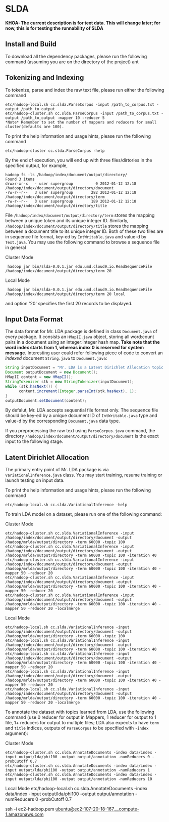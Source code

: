 SLDA
================

**KHOA: The current description is for text data. This will change later; for now, this is for testing the runnability of SLDA**

Install and Build
----------
To download all the dependency packages, please run the following command (assuming you are on the directory of the project)
    ant

Tokenizing and Indexing
----------
To tokenize, parse and index the raw text file, please run either the following command

	etc/hadoop-local.sh cc.slda.ParseCorpus -input /path_to_corpus.txt -output /path_to_output
	etc/hadoop-cluster.sh cc.slda.ParseCorpus -input /path_to_corpus.txt -output /path_to_output -mapper 10 -reducer 5
	*Note* Remember to set the number of mappers and reducers for small cluster(defaults are 100).

To print the help information and usage hints, please run the following command

    etc/hadoop-cluster cc.slda.ParseCorpus -help

By the end of execution, you will end up with three files/dirtories in the specified output, for example,

    hadoop fs -ls /hadoop/index/document/output/directory/
    Found 3 items
    drwxr-xr-x   - user supergroup          0 2012-01-12 12:18 /hadoop/index/document/output/directory/document
    -rw-r--r--   3 user supergroup        282 2012-01-12 12:18 /hadoop/index/document/output/directory/term
    -rw-r--r--   3 user supergroup        189 2012-01-12 12:18 /hadoop/index/document/output/directory/title

File `/hadoop/index/document/output/directory/term` stores the mapping between a unique token and its unique integer ID. Similarly, `/hadoop/index/document/output/directory/title` stores the mapping between a document title to its unique integer ID. Both of these two files are in sequence file format, key-ed by `IntWritable.java` and value-d by `Text.java`. You may use the following command to browse a sequence file in general

Cluster Mode

     hadoop jar bin/slda-0.0.1.jar edu.umd.cloud9.io.ReadSequenceFile /hadoop/index/document/output/directory/term 20

Local Mode

     hadoop jar bin/slda-0.0.1.jar edu.umd.cloud9.io.ReadSequenceFile /hadoop/index/document/output/directory/term 20 local

and option '20' specifies the first 20 records to be displayed.

Input Data Format
----------

The data format for Mr. LDA package is defined in class `Document.java` of every package. It consists an `HMapII.java` object, storing all word:count pairs in a document using an integer:integer hash map. **Take note that the word index starts from 1, whereas index 0 is reserved for system message.** Interesting user could refer following piece of code to convert an *indexed* document `String.java` to `Document.java`:

```java
String inputDocument = "Mr. LDA is a Latent Dirichlet Allocation topic modeling package based on Variational Bayesian learning approach using MapReduce and Hadoop";
Document outputDocument = new Document();
HMapII content = new HMapII();
StringTokenizer stk = new StringTokenizer(inputDocument);
while (stk.hasNext()) {
      content.increment(Integer.parseInt(stk.hasNext), 1);
}
outputDocument.setDocument(content);
```

By defalut, Mr. LDA accepts sequential file format only. The sequence file should be key-ed by a unique document ID of `IntWritable.java` type and value-d by the corresponding `Document.java` data type.

If you preprocessing the raw text using `ParseCorpus.java` command, the directory `/hadoop/index/document/output/directory/document` is the exact input to the following stage.

Latent Dirichlet Allocation
----------

The primary entry point of Mr. LDA package is via `VariationalInference.java` class. You may start training, resume training or launch testing on input data.

To print the help information and usage hints, please run the following command

    etc/hadoop-local.sh cc.slda.VariationalInference -help

To train LDA model on a dataset, please run one of the following command:

Cluster Mode

    etc/hadoop-cluster.sh cc.slda.VariationalInference -input /hadoop/index/document/output/directory/document -output /hadoop/mrlda/output/directory -term 60000 -topic 100
    etc/hadoop-cluster.sh cc.slda.VariationalInference -input /hadoop/index/document/output/directory/document -output /hadoop/mrlda/output/directory -term 60000 -topic 100 -iteration 40
    etc/hadoop-cluster.sh cc.slda.VariationalInference -input /hadoop/index/document/output/directory/document -output /hadoop/mrlda/output/directory -term 60000 -topic 100 -iteration 40 -mapper 50 -reducer 20
    etc/hadoop-cluster.sh cc.slda.VariationalInference -input /hadoop/index/document/output/directory/document -output /hadoop/mrlda/output/directory -term 60000 -topic 100 -iteration 40 -mapper 50 -reducer 20
    etc/hadoop-cluster.sh cc.slda.VariationalInference -input /hadoop/index/document/output/directory/document -output /hadoop/mrlda/output/directory -term 60000 -topic 100 -iteration 40 -mapper 50 -reducer 20 -localmerge

Local Mode

    etc/hadoop-local.sh cc.slda.VariationalInference -input /hadoop/index/document/output/directory/document -output /hadoop/mrlda/output/directory -term 60000 -topic 100
    etc/hadoop-local.sh cc.slda.VariationalInference -input /hadoop/index/document/output/directory/document -output /hadoop/mrlda/output/directory -term 60000 -topic 100 -iteration 40
    etc/hadoop-local.sh cc.slda.VariationalInference -input /hadoop/index/document/output/directory/document -output /hadoop/mrlda/output/directory -term 60000 -topic 100 -iteration 40 -mapper 50 -reducer 20
    etc/hadoop-local.sh cc.slda.VariationalInference -input /hadoop/index/document/output/directory/document -output /hadoop/mrlda/output/directory -term 60000 -topic 100 -iteration 40 -mapper 50 -reducer 20
    etc/hadoop-local.sh cc.slda.VariationalInference -input /hadoop/index/document/output/directory/document -output /hadoop/mrlda/output/directory -term 60000 -topic 100 -iteration 40 -mapper 50 -reducer 20 -localmerge
    
    
To annotate the dataset with topics learned from LDA, use the following command (use 0 reducer for output in Mappers, 1 reducer for output to 1 file, 1+ reducers for output to multiple files; LDA also expects to have `term` and `title` indices, outputs of `ParseCorpus` to be specified with `-index` argument):

Cluster Mode

	etc/hadoop-cluster.sh cc.slda.AnnotateDocuments -index data/index -input output/lda/phi100 -output output/annotation -numReducers 0 -probCutoff 0.7
	etc/hadoop-cluster.sh cc.slda.AnnotateDocuments -index data/index -input output/lda/phi100 -output output/annotation -numReducers 1
	etc/hadoop-cluster.sh cc.slda.AnnotateDocuments -index data/index -input output/lda/phi100 -output output/annotation -numReducers 10
Local Mode
	etc/hadoop-local.sh cc.slda.AnnotateDocuments -index data/index -input output/lda/phi100 -output output/annotation -numReducers 0 -probCutoff 0.7
	
	
ssh -i ec2-hadoop.pem ubuntu@ec2-107-20-18-167.__compute-1.amazonaws.com
	
